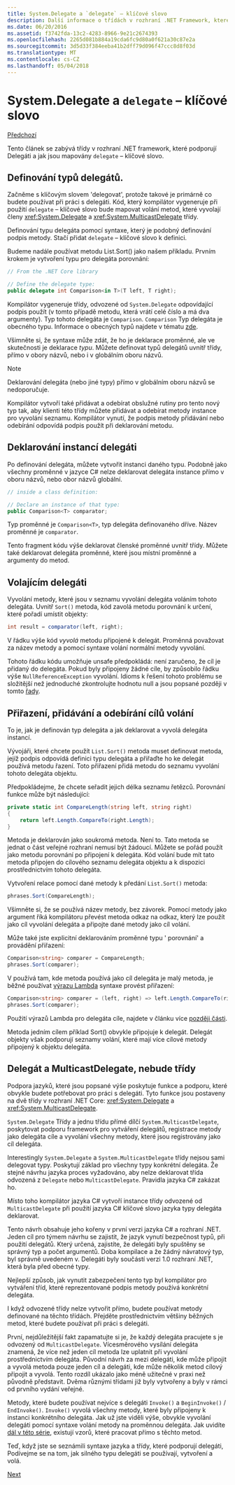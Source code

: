 ```yaml
---
title: System.Delegate a `delegate` – klíčové slovo
description: Další informace o třídách v rozhraní .NET Framework, které podporují Delegáti a ty mapování do – klíčové slovo 'delegovat'.
ms.date: 06/20/2016
ms.assetid: f3742fda-13c2-4283-8966-9e21c2674393
ms.openlocfilehash: 2265d081b884a19cda6fc9d80a0f621a30c87e2a
ms.sourcegitcommit: 3d5d33f384eeba41b2dff79d096f47ccc8d8f03d
ms.translationtype: MT
ms.contentlocale: cs-CZ
ms.lasthandoff: 05/04/2018
---
```

# <a name="systemdelegate-and-the-delegate-keyword"></a>System.Delegate a `delegate` – klíčové slovo

[Předchozí](delegates-overview.md)

Tento článek se zabývá třídy v rozhraní .NET framework, které podporují Delegáti a jak jsou mapovány `delegate` – klíčové slovo.

## <a name="defining-delegate-types"></a>Definování typů delegátů.

Začněme s klíčovým slovem 'delegovat', protože takové je primárně co budete používat při práci s delegáti. Kód, který kompilátor vygeneruje při použití `delegate` – klíčové slovo bude mapovat volání metod, které vyvolají členy <xref:System.Delegate> a <xref:System.MulticastDelegate> třídy. 

Definování typu delegáta pomocí syntaxe, který je podobný definování podpis metody. Stačí přidat `delegate` – klíčové slovo k definici.

Budeme nadále používat metodu List.Sort() jako našem příkladu. Prvním krokem je vytvoření typu pro delegáta porovnání:

```csharp
// From the .NET Core library

// Define the delegate type:
public delegate int Comparison<in T>(T left, T right);
```

Kompilátor vygeneruje třídy, odvozené od `System.Delegate` odpovídající podpis použít (v tomto případě metodu, která vrátí celé číslo a má dva argumenty). Typ tohoto delegáta je `Comparison`. `Comparison` Typ delegáta je obecného typu. Informace o obecných typů najdete v tématu [zde](generics.md).

Všimněte si, že syntaxe může zdát, že ho je deklarace proměnné, ale ve skutečnosti je deklarace *typu*. Můžete definovat typů delegátů uvnitř třídy, přímo v obory názvů, nebo i v globálním oboru názvů.

> [!NOTE]
> Deklarování delegáta (nebo jiné typy) přímo v globálním oboru názvů se nedoporučuje. 

Kompilátor vytvoří také přidávat a odebírat obslužné rutiny pro tento nový typ tak, aby klienti této třídy můžete přidávat a odebírat metody instance pro vyvolání seznamu. Kompilátor vynutí, že podpis metody přidávání nebo odebírání odpovídá podpis použít při deklarování metodu. 

## <a name="declaring-instances-of-delegates"></a>Deklarování instancí delegáti

Po definování delegáta, můžete vytvořit instanci daného typu.
Podobně jako všechny proměnné v jazyce C# nelze deklarovat delegáta instance přímo v oboru názvů, nebo obor názvů globální.

```csharp
// inside a class definition:

// Declare an instance of that type:
public Comparison<T> comparator;
```

Typ proměnné je `Comparison<T>`, typ delegáta definovaného dříve. Název proměnné je `comparator`.
 
 Tento fragment kódu výše deklarovat členské proměnné uvnitř třídy. Můžete také deklarovat delegáta proměnné, které jsou místní proměnné a argumenty do metod.

## <a name="invoking-delegates"></a>Volajícím delegáti

Vyvolání metody, které jsou v seznamu vyvolání delegáta voláním tohoto delegáta. Uvnitř `Sort()` metoda, kód zavolá metodu porovnání k určení, které pořadí umístit objekty:

```csharp
int result = comparator(left, right);
```

V řádku výše kód *vyvolá* metodu připojené k delegát.
Proměnná považovat za název metody a pomocí syntaxe volání normální metody vyvolání.

Tohoto řádku kódu umožňuje unsafe předpokládá: není zaručeno, že cíl je přidaný do delegáta. Pokud byly připojeny žádné cíle, by způsobilo řádku výše `NullReferenceException` vyvolání. Idioms k řešení tohoto problému se složitější než jednoduché zkontrolujte hodnotu null a jsou popsané později v tomto [řady](delegates-patterns.md).

## <a name="assigning-adding-and-removing-invocation-targets"></a>Přiřazení, přidávání a odebírání cílů volání

To je, jak je definován typ delegáta a jak deklarovat a vyvolá delegáta instancí.

Vývojáři, které chcete použít `List.Sort()` metoda muset definovat metoda, jejíž podpis odpovídá definici typu delegáta a přiřaďte ho ke delegát používá metodu řazení. Toto přiřazení přidá metodu do seznamu vyvolání tohoto delegáta objektu.

Předpokládejme, že chcete seřadit jejich délka seznamu řetězců. Porovnání funkce může být následující:

```csharp
private static int CompareLength(string left, string right)
{
    return left.Length.CompareTo(right.Length);
}
```

Metoda je deklarován jako soukromá metoda. Není to. Tato metoda se jednat o část veřejné rozhraní nemusí být žádoucí. Můžete se pořád použít jako metodu porovnání po připojení k delegáta. Kód volání bude mít tato metoda připojen do cílového seznamu delegáta objektu a k dispozici prostřednictvím tohoto delegáta.

Vytvoření relace pomocí dané metody k předání `List.Sort()` metoda:

```csharp
phrases.Sort(CompareLength);
```

Všimněte si, že se používá název metody, bez závorek. Pomocí metody jako argument říká kompilátoru převést metoda odkaz na odkaz, který lze použít jako cíl vyvolání delegáta a připojte dané metody jako cíl volání.

Může také jste explicitní deklarováním proměnné typu ' porovnání<string>' a provádění přiřazení:

```csharp
Comparison<string> comparer = CompareLength;
phrases.Sort(comparer);
```

V používá tam, kde metoda používá jako cíl delegáta je malý metoda, je běžné používat [výrazu Lambda](lambda-expressions.md) syntaxe provést přiřazení:

```csharp
Comparison<string> comparer = (left, right) => left.Length.CompareTo(right.Length);
phrases.Sort(comparer);
```

Použití výrazů Lambda pro delegáta cíle, najdete v článku více [později části](delegates-patterns.md).

Metoda jedním cílem příklad Sort() obvykle připojuje k delegát. Delegát objekty však podporují seznamy volání, které mají více cílové metody připojený k objektu delegáta.

## <a name="delegate-and-multicastdelegate-classes"></a>Delegát a MulticastDelegate, nebude třídy

Podpora jazyků, které jsou popsané výše poskytuje funkce a podporu, které obvykle budete potřebovat pro práci s delegáti. Tyto funkce jsou postaveny na dvě třídy v rozhraní .NET Core: <xref:System.Delegate> a <xref:System.MulticastDelegate>.

`System.Delegate` Třídy a jednu třídu přímé dílčí `System.MulticastDelegate`, poskytovat podporu framework pro vytváření delegátů, registrace metody jako delegáta cíle a vyvolání všechny metody, které jsou registrovány jako cíl delegáta. 

Interestingly `System.Delegate` a `System.MulticastDelegate` třídy nejsou sami delegovat typy. Poskytují základ pro všechny typy konkrétní delegáta. Že stejné návrhu jazyka proces vyžadováno, aby nelze deklarovat třída odvozená z `Delegate` nebo `MulticastDelegate`. Pravidla jazyka C# zakázat ho.
 
Místo toho kompilátor jazyka C# vytvoří instance třídy odvozené od `MulticastDelegate` při použití jazyka C# klíčové slovo jazyka typy delegáta deklarovat.

Tento návrh obsahuje jeho kořeny v první verzi jazyka C# a rozhraní .NET. Jeden cíl pro týmem návrhu se zajistit, že jazyk vynutí bezpečnost typů, při použití delegátů. Který určená, zajistíte, že delegáti byly spuštěny se správný typ a počet argumentů. Doba kompilace a že žádný návratový typ, byl správně uvedeném v. Delegáti byly součástí verzi 1.0 rozhraní .NET, která byla před obecné typy.

Nejlepší způsob, jak vynutit zabezpečení tento typ byl kompilátor pro vytváření tříd, které reprezentované podpis metody používá konkrétní delegáta.

I když odvozené třídy nelze vytvořit přímo, budete používat metody definované na těchto třídách. Přejděte prostřednictvím většiny běžných metod, které budete používat při práci s delegáti.

První, nejdůležitější fakt zapamatujte si je, že každý delegáta pracujete s je odvozený od `MulticastDelegate`. Vícesměrového vysílání delegáta znamená, že více než jeden cíl metoda lze uplatnit při vyvolání prostřednictvím delegáta. Původní návrh za mezi delegáti, kde může připojit a vyvolá metoda pouze jeden cíl a delegáti, kde může několik metod cílový připojit a vyvolá. Tento rozdíl ukázalo jako méně užitečné v praxi než původně představit. Dvěma různými třídami již byly vytvořeny a byly v rámci od prvního vydání veřejné.

Metody, které budete používat nejvíce s delegáti `Invoke()` a `BeginInvoke()`  /  `EndInvoke()`. `Invoke()` vyvolá všechny metody, které byly připojeny k instanci konkrétního delegáta. Jak už jste viděli výše, obvykle vyvolání delegáti pomocí syntaxe volání metody na proměnnou delegáta. Jak uvidíte [dál v této série](delegates-patterns.md), existují vzorů, které pracovat přímo s těchto metod.

Teď, když jste se seznámili syntaxe jazyka a třídy, které podporují delegáti, Podívejme se na tom, jak silného typu delegáti se používají, vytvoření a volá.

[Next](delegates-strongly-typed.md)
